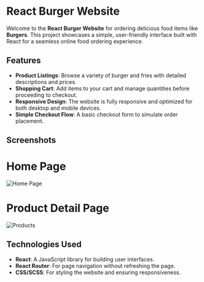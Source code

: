 # React Burger Website

Welcome to the **React Burger Website** for ordering delicious food items like **Burgers**. This project showcases a simple, user-friendly interface built with React for a seamless online food ordering experience.

## Features

- **Product Listings**: Browse a variety of burger and fries with detailed descriptions and prices.
- **Shopping Cart**: Add items to your cart and manage quantities before proceeding to checkout.
- **Responsive Design**: The website is fully responsive and optimized for both desktop and mobile devices.
- **Simple Checkout Flow**: A basic checkout form to simulate order placement.

## Screenshots

# Home Page
![Home Page](https://github.com/user-attachments/assets/a5bafe6a-5d0e-4660-bea2-13c110406c7c)

# Product Detail Page
![Products](https://github.com/user-attachments/assets/de5a7a99-14e5-4e77-9e73-474581b846fe)

## Technologies Used

- **React**: A JavaScript library for building user interfaces.
- **React Router**: For page navigation without refreshing the page.
- **CSS/SCSS**: For styling the website and ensuring responsiveness.


  
